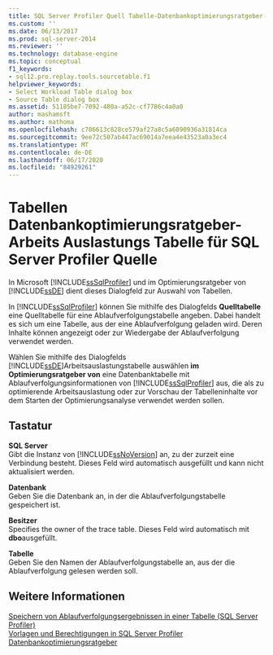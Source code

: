 ```yaml
---
title: SQL Server Profiler Quell Tabelle-Datenbankoptimierungsratgeber-Arbeits Auslastungs Tabelle auswählen | Microsoft-Dokumentation
ms.custom: ''
ms.date: 06/13/2017
ms.prod: sql-server-2014
ms.reviewer: ''
ms.technology: database-engine
ms.topic: conceptual
f1_keywords:
- sql12.pro.replay.tools.sourcetable.f1
helpviewer_keywords:
- Select Workload Table dialog box
- Source Table dialog box
ms.assetid: 51185be7-7092-480a-a52c-cf7786c4a0a0
author: mashamsft
ms.author: mathoma
ms.openlocfilehash: c706613c828ce579af27a8c5a6890936a31814ca
ms.sourcegitcommit: 9ee72c507ab447ac69014a7eea4e43523a0a3ec4
ms.translationtype: MT
ms.contentlocale: de-DE
ms.lasthandoff: 06/17/2020
ms.locfileid: "84929261"
---
```

# <a name="sql-server-profiler---source-table-database-engine-tuning-advisor---select-workload-table"></a>Tabellen Datenbankoptimierungsratgeber-Arbeits Auslastungs Tabelle für SQL Server Profiler Quelle
  In Microsoft [!INCLUDE[ssSqlProfiler](../includes/sssqlprofiler-md.md)] und im Optimierungsratgeber von [!INCLUDE[ssDE](../includes/ssde-md.md)] dient dieses Dialogfeld zur Auswahl von Tabellen.  
  
 In [!INCLUDE[ssSqlProfiler](../includes/sssqlprofiler-md.md)] können Sie mithilfe des Dialogfelds **Quelltabelle** eine Quelltabelle für eine Ablaufverfolgungstabelle angeben. Dabei handelt es sich um eine Tabelle, aus der eine Ablaufverfolgung geladen wird. Deren Inhalte können angezeigt oder zur Wiedergabe der Ablaufverfolgung verwendet werden.  
  
 Wählen Sie mithilfe des Dialogfelds [!INCLUDE[ssDE](../includes/ssde-md.md)]Arbeitsauslastungstabelle auswählen **im Optimierungsratgeber von** eine Datenbanktabelle mit Ablaufverfolgungsinformationen von [!INCLUDE[ssSqlProfiler](../includes/sssqlprofiler-md.md)] aus, die als zu optimierende Arbeitsauslastung oder zur Vorschau der Tabelleninhalte vor dem Starten der Optimierungsanalyse verwendet werden sollen.  
  
## <a name="options"></a>Tastatur  
 **SQL Server**  
 Gibt die Instanz von [!INCLUDE[ssNoVersion](../includes/ssnoversion-md.md)] an, zu der zurzeit eine Verbindung besteht. Dieses Feld wird automatisch ausgefüllt und kann nicht aktualisiert werden.  
  
 **Datenbank**  
 Geben Sie die Datenbank an, in der die Ablaufverfolgungstabelle gespeichert ist.  
  
 **Besitzer**  
 Specifies the owner of the trace table. Dieses Feld wird automatisch mit **dbo**ausgefüllt.  
  
 **Tabelle**  
 Geben Sie den Namen der Ablaufverfolgungstabelle an, aus der die Ablaufverfolgung gelesen werden soll.  
  
## <a name="see-also"></a>Weitere Informationen  
 [Speichern von Ablaufverfolgungsergebnissen in einer Tabelle &#40;SQL Server Profiler&#41;](../tools/sql-server-profiler/save-trace-results-to-a-table-sql-server-profiler.md)   
 [Vorlagen und Berechtigungen in SQL Server Profiler](../tools/sql-server-profiler/sql-server-profiler-templates-and-permissions.md)   
 [Datenbankoptimierungsratgeber](../relational-databases/performance/database-engine-tuning-advisor.md)  
  
  
